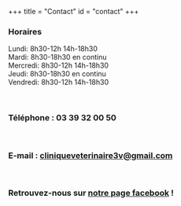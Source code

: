 +++
title = "Contact"
id = "contact"
+++

<h3 class="text-uppercase"> Horaires </h3>
<p class="text-uppercase">
        Lundi: 8h30-12h 14h-18h30
        <br>Mardi: 8h30-18h30 en continu
        <br>Mercredi: 8h30-12h 14h-18h30
        <br>Jeudi: 8h30-18h30 en continu
        <br>Vendredi: 8h30-12h 14h-18h30
      </p>

<br>

### Téléphone : 03 39 32 00 50
<br>

### E-mail : cliniqueveterinaire3v@gmail.com
<br>

### Retrouvez-nous sur [notre page facebook](https://facebook.com/profile.php?id=61560517079198) !